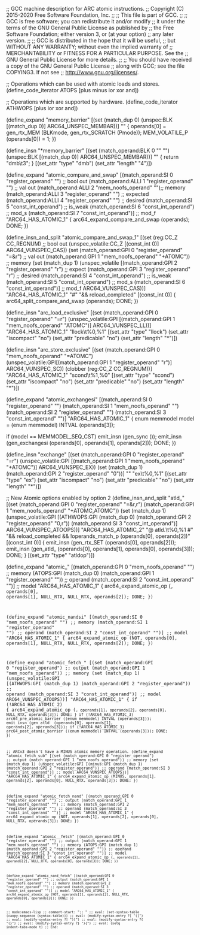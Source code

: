;; GCC machine description for ARC atomic instructions.
;; Copyright (C) 2015-2020 Free Software Foundation, Inc.
;;
;; This file is part of GCC.
;;
;; GCC is free software; you can redistribute it and/or modify
;; it under the terms of the GNU General Public License as published by
;; the Free Software Foundation; either version 3, or (at your option)
;; any later version.
;;
;; GCC is distributed in the hope that it will be useful,
;; but WITHOUT ANY WARRANTY; without even the implied warranty of
;; MERCHANTABILITY or FITNESS FOR A PARTICULAR PURPOSE.  See the
;; GNU General Public License for more details.
;;
;; You should have received a copy of the GNU General Public License
;; along with GCC; see the file COPYING3.  If not see
;; <http://www.gnu.org/licenses/>.

;; Operations which can be used with atomic loads and stores.
(define_code_iterator ATOPS [plus minus ior xor and])

;; Operations which are supported by hardware.
(define_code_iterator ATHWOPS [plus ior xor and])

(define_expand "memory_barrier"
  [(set (match_dup 0)
	(unspec:BLK [(match_dup 0)] ARC64_UNSPEC_MEMBAR))]
  ""
{
  operands[0] = gen_rtx_MEM (BLKmode, gen_rtx_SCRATCH (Pmode));
  MEM_VOLATILE_P (operands[0]) = 1;
})

(define_insn "*memory_barrier"
  [(set (match_operand:BLK 0 "" "")
	(unspec:BLK [(match_dup 0)] ARC64_UNSPEC_MEMBAR))]
  ""
  {
       return "dmb\\t3";
  }
  [(set_attr "type" "dmb")
   (set_attr "length" "4")])

(define_expand "atomic_compare_and_swap<mode>"
  [(match_operand:SI 0 "register_operand" "")	;; bool out
   (match_operand:ALLI 1 "register_operand" "")	;; val out
   (match_operand:ALLI 2 "mem_noofs_operand" "");; memory
   (match_operand:ALLI 3 "register_operand" "")	;; expected
   (match_operand:ALLI 4 "register_operand" "")	;; desired
   (match_operand:SI 5 "const_int_operand")	;; is_weak
   (match_operand:SI 6 "const_int_operand")    	;; mod_s
   (match_operand:SI 7 "const_int_operand")]	;; mod_f
  "ARC64_HAS_ATOMIC_1"
{
  arc64_expand_compare_and_swap (operands);
  DONE;
})

(define_insn_and_split "atomic_compare_and_swap<mode>_1"
  [(set (reg:CC_Z CC_REGNUM)					;; bool out
	(unspec_volatile:CC_Z [(const_int 0)] ARC64_VUNSPEC_CAS))
   (set (match_operand:GPI 0 "register_operand"      "=&r")		;; val out
	(match_operand:GPI 1 "mem_noofs_operand"      "+ATOMC"))	;; memory
   (set (match_dup 1)
	(unspec_volatile
	  [(match_operand:GPI 2 "register_operand"     "r") ;; expect
	   (match_operand:GPI 3 "register_operand"     "r") ;; desired
	   (match_operand:SI 4 "const_int_operand")	;; is_weak
	   (match_operand:SI 5 "const_int_operand")	;; mod_s
	   (match_operand:SI 6 "const_int_operand")]	;; mod_f
	  ARC64_VUNSPEC_CAS))]
  "ARC64_HAS_ATOMIC_1"
  "#"
  "&& reload_completed"
  [(const_int 0)]
  {
    arc64_split_compare_and_swap (operands);
    DONE;
  })

(define_insn "arc_load_exclusive<mode>"
  [(set (match_operand:GPI 0 "register_operand" "=r")
	(unspec_volatile:GPI
	  [(match_operand:GPI 1 "mem_noofs_operand" "ATOMC")]
	  ARC64_VUNSPEC_LL))]
  "ARC64_HAS_ATOMIC_1"
  "llock<mcctab>\\t%0,%1"
  [(set_attr "type" "llock")
   (set_attr "iscompact" "no")
   (set_attr "predicable" "no")
   (set_attr "length" "*")])

(define_insn "arc_store_exclusive<mode>"
  [(set (match_operand:GPI 0 "mem_noofs_operand"     "=ATOMC")
	(unspec_volatile:GPI[(match_operand:GPI 1 "register_operand" "r")]
			   ARC64_VUNSPEC_SC))
   (clobber (reg:CC_Z CC_REGNUM))]
  "ARC64_HAS_ATOMIC_1"
  "scond<mcctab>\\t%1,%0"
  [(set_attr "type" "scond")
   (set_attr "iscompact" "no")
   (set_attr "predicable" "no")
   (set_attr "length" "*")])

(define_expand "atomic_exchangesi"
  [(match_operand:SI 0 "register_operand" "")
   (match_operand:SI 1 "mem_noofs_operand" "")
   (match_operand:SI 2 "register_operand" "")
   (match_operand:SI 3 "const_int_operand" "")]
  "ARC64_HAS_ATOMIC_1"
{
  enum memmodel model = (enum memmodel) INTVAL (operands[3]);

  if (model == MEMMODEL_SEQ_CST)
    emit_insn (gen_sync ());
  emit_insn (gen_exchangesi (operands[0], operands[1], operands[2]));
  DONE;
})

(define_insn "exchange<mode>"
  [(set (match_operand:GPI 0 "register_operand" "=r")
	(unspec_volatile:GPI [(match_operand:GPI 1 "mem_noofs_operand" "+ATOMC")]
			    ARC64_VUNSPEC_EX))
   (set (match_dup 1)
	(match_operand:GPI 2 "register_operand" "0"))]
  ""
  "ex<mcctab>\\t%0,%1"
  [(set_attr "type" "ex")
   (set_attr "iscompact" "no")
   (set_attr "predicable" "no")
   (set_attr "length" "*")])

;; New Atomic options enabled by option 2
(define_insn_and_split "atld_<optab><mode>"
  [(set (match_operand:GPI 0 "register_operand" "=&r,r")
	(match_operand:GPI 1 "mem_noofs_operand" "+ATOMC,ATOMC"))
   (set (match_dup 1)
	(unspec_volatile:GPI
	 [(ATHWOPS:GPI (match_dup 0)
		       (match_operand:GPI 2 "register_operand" "0,r"))
	  (match_operand:SI 3 "const_int_operand")]
	 ARC64_VUNSPEC_ATOOPS))]
  "ARC64_HAS_ATOMIC_2"
  "@
   atld<sfxtab>.<optab>\\t%0,%1
   #"
  "&& reload_completed && !operands_match_p (operands[0], operands[2])"
  [(const_int 0)]
  {
   emit_insn (gen_rtx_SET (operands[0], operands[2]));
   emit_insn (gen_atld_<optab><mode> (operands[0], operands[1], operands[0], operands[3]));
   DONE;
  }
  [(set_attr "type" "atld<sfxtab>op")])

(define_expand "atomic_<optab><mode>"
  [(match_operand:GPI 0 "mem_noofs_operand" "")  ;; memory
   (ATOPS:GPI (match_dup 0)
	      (match_operand:GPI 1 "register_operand" "")) ;; operand
   (match_operand:SI 2 "const_int_operand" "")] ;; model
  "ARC64_HAS_ATOMIC_1"
{
  arc64_expand_atomic_op (<CODE>, operands[0], operands[1],
				NULL_RTX, NULL_RTX, operands[2]);
  DONE;
})

(define_expand "atomic_nandsi"
  [(match_operand:SI 0 "mem_noofs_operand" "")	;; memory
   (match_operand:SI 1 "register_operand" "")	;; operand
   (match_operand:SI 2 "const_int_operand" "")]	;; model
  "ARC64_HAS_ATOMIC_1"
{
 arc64_expand_atomic_op (NOT, operands[0], operands[1],
			    NULL_RTX, NULL_RTX, operands[2]);
 DONE;
})

(define_expand "atomic_fetch_<optab><mode>"
  [(set (match_operand:GPI 0 "register_operand")	;; output
	(match_operand:GPI 1 "mem_noofs_operand"))	;; memory
   (set (match_dup 1)
	(unspec_volatile:GPI
	 [(ATHWOPS:GPI (match_dup 1)
		     (match_operand:GPI 2 "register_operand")) ;; operand
	  (match_operand:SI 3 "const_int_operand")]	;; model
	 ARC64_VUNSPEC_ATOOPS))]
  "ARC64_HAS_ATOMIC_1"
  {
   if (!ARC64_HAS_ATOMIC_2)
     {
       arc64_expand_atomic_op (<CODE>, operands[1], operands[2],
			       operands[0], NULL_RTX, operands[3]);
       DONE;
     }
    if (!ARC64_HAS_ATOMIC_3)
      arc64_pre_atomic_barrier ((enum memmodel) INTVAL (operands[3]));
    emit_insn (gen_atld_<optab><mode> (operands[0], operands[1], operands[2], operands[3]));
    if (!ARC64_HAS_ATOMIC_3)
      arc64_post_atomic_barrier ((enum memmodel) INTVAL (operands[3]));
    DONE;
   })

;; ARCv3 doesn't have a MINUS atomic memory operation.
(define_expand "atomic_fetch_sub<mode>"
  [(set (match_operand:GPI 0 "register_operand")	;; output
	(match_operand:GPI 1 "mem_noofs_operand"))	;; memory
   (set (match_dup 1)
	(unspec_volatile:GPI
	 [(minus:GPI (match_dup 1)
		     (match_operand:GPI 2 "register_operand")) ;; operand
	  (match_operand:SI 3 "const_int_operand")]	;; model
	 ARC64_VUNSPEC_ATOOPS))]
  "ARC64_HAS_ATOMIC_1"
  {
    arc64_expand_atomic_op (MINUS, operands[1], operands[2],
			    operands[0], NULL_RTX, operands[3]);
    DONE;
  })

(define_expand "atomic_fetch_nand<mode>"
  [(match_operand:GPI 0 "register_operand" "")	;; output
   (match_operand:GPI 1 "mem_noofs_operand" "")	;; memory
   (match_operand:GPI 2 "register_operand" "")	;; operand
   (match_operand:SI  3 "const_int_operand" "")]	;; model
  "ARC64_HAS_ATOMIC_1"
{
  arc64_expand_atomic_op (NOT, operands[1], operands[2],
			     operands[0], NULL_RTX, operands[3]);
  DONE;
})

(define_expand "atomic_<optab>_fetch<mode>"
  [(match_operand:GPI 0 "register_operand" "")	;; output
   (match_operand:GPI 1 "mem_noofs_operand" "")	;; memory
   (ATOPS:GPI (match_dup 1)
	      (match_operand:GPI 2 "register_operand" "")) ;; operand
   (match_operand:SI 3 "const_int_operand" "")]	;; model
  "ARC64_HAS_ATOMIC_1"
{
  arc64_expand_atomic_op (<CODE>, operands[1], operands[2],
				NULL_RTX, operands[0], operands[3]);
  DONE;
})

(define_expand "atomic_nand_fetch<mode>"
  [(match_operand:GPI 0 "register_operand" "")		;; output
   (match_operand:GPI 1 "mem_noofs_operand" "")		;; memory
   (match_operand:GPI 2 "register_operand" "")		;; operand
   (match_operand:SI 3 "const_int_operand" "")]	;; model
  "ARC64_HAS_ATOMIC_1"
{
  arc64_expand_atomic_op (NOT, operands[1], operands[2],
			     NULL_RTX, operands[0], operands[3]);
  DONE;
})


;; mode:emacs-lisp
;; comment-start: ";; "
;; eval: (set-syntax-table (caopy-sequence (syntax-table)))
;; eval: (modify-syntax-entry ?[ "(]")
;; eval: (modify-syntax-entry ?] ")[")
;; eval: (modify-syntax-entry ?{ "(}")
;; eval: (modify-syntax-entry ?} "){")
;; eval: (setq indent-tabs-mode t)
;; End:
